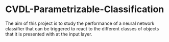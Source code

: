 # CVDL-Parametrizable-Classification
The aim of this project is to study the performance of a neural network classifier that can be triggered to react to the different classes of objects that it is presented with at the input layer.
